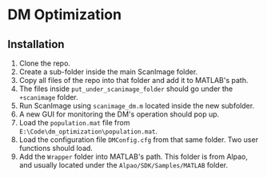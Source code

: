 # DM Optimization

## Installation
1. Clone the repo.
2. Create a sub-folder inside the main ScanImage folder.
3. Copy all files of the repo into that folder and add it to MATLAB's path.
4. The files inside `put_under_scanimage_folder` should go under the `+scanimage` folder.
5. Run ScanImage using `scanimage_dm.m` located inside the new subfolder.
6. A new GUI for monitoring the DM's operation should pop up. 
7. Load the `population.mat` file from `E:\Code\dm_optimization\population.mat`.
8. Load the configuration file `DMConfig.cfg` from that same folder. Two user functions should load.
9. Add the `Wrapper` folder into MATLAB's path. This folder is from Alpao, and usually located under the `Alpao/SDK/Samples/MATLAB` folder.